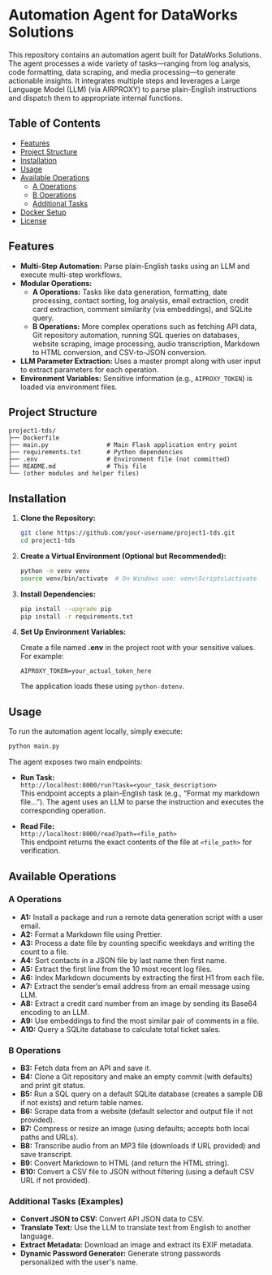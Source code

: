 # Automation Agent for DataWorks Solutions

This repository contains an automation agent built for DataWorks Solutions. The agent processes a wide variety of tasks—ranging from log analysis, code formatting, data scraping, and media processing—to generate actionable insights. It integrates multiple steps and leverages a Large Language Model (LLM) (via AIRPROXY) to parse plain-English instructions and dispatch them to appropriate internal functions.

## Table of Contents

- [Features](#features)
- [Project Structure](#project-structure)
- [Installation](#installation)
- [Usage](#usage)
- [Available Operations](#available-operations)
  - [A Operations](#a-operations)
  - [B Operations](#b-operations)
  - [Additional Tasks](#additional-tasks)
- [Docker Setup](#docker-setup)
- [License](#license)

## Features

- **Multi-Step Automation:** Parse plain-English tasks using an LLM and execute multi-step workflows.
- **Modular Operations:**
  - **A Operations:** Tasks like data generation, formatting, date processing, contact sorting, log analysis, email extraction, credit card extraction, comment similarity (via embeddings), and SQLite query.
  - **B Operations:** More complex operations such as fetching API data, Git repository automation, running SQL queries on databases, website scraping, image processing, audio transcription, Markdown to HTML conversion, and CSV-to-JSON conversion.
- **LLM Parameter Extraction:** Uses a master prompt along with user input to extract parameters for each operation.
- **Environment Variables:** Sensitive information (e.g., `AIPROXY_TOKEN`) is loaded via environment files.

## Project Structure

```
project1-tds/
├── Dockerfile
├── main.py                # Main Flask application entry point
├── requirements.txt       # Python dependencies
├── .env                   # Environment file (not committed)
├── README.md              # This file
└── (other modules and helper files)
```

## Installation

1. **Clone the Repository:**

   ```bash
   git clone https://github.com/your-username/project1-tds.git
   cd project1-tds
   ```

2. **Create a Virtual Environment (Optional but Recommended):**

   ```bash
   python -m venv venv
   source venv/bin/activate  # On Windows use: venv\Scripts\activate
   ```

3. **Install Dependencies:**

   ```bash
   pip install --upgrade pip
   pip install -r requirements.txt
   ```

4. **Set Up Environment Variables:**

   Create a file named **.env** in the project root with your sensitive values. For example:

   ```
   AIPROXY_TOKEN=your_actual_token_here
   ```

   The application loads these using `python-dotenv`.

## Usage

To run the automation agent locally, simply execute:

```bash
python main.py
```

The agent exposes two main endpoints:

- **Run Task:**  
  `http://localhost:8000/run?task=<your_task_description>`  
  This endpoint accepts a plain-English task (e.g., “Format my markdown file…”). The agent uses an LLM to parse the instruction and executes the corresponding operation.

- **Read File:**  
  `http://localhost:8000/read?path=<file_path>`  
  This endpoint returns the exact contents of the file at `<file_path>` for verification.

## Available Operations

### A Operations

- **A1:** Install a package and run a remote data generation script with a user email.
- **A2:** Format a Markdown file using Prettier.
- **A3:** Process a date file by counting specific weekdays and writing the count to a file.
- **A4:** Sort contacts in a JSON file by last name then first name.
- **A5:** Extract the first line from the 10 most recent log files.
- **A6:** Index Markdown documents by extracting the first H1 from each file.
- **A7:** Extract the sender’s email address from an email message using LLM.
- **A8:** Extract a credit card number from an image by sending its Base64 encoding to an LLM.
- **A9:** Use embeddings to find the most similar pair of comments in a file.
- **A10:** Query a SQLite database to calculate total ticket sales.

### B Operations

- **B3:** Fetch data from an API and save it.
- **B4:** Clone a Git repository and make an empty commit (with defaults) and print git status.
- **B5:** Run a SQL query on a default SQLite database (creates a sample DB if not exists) and return table names.
- **B6:** Scrape data from a website (default selector and output file if not provided).
- **B7:** Compress or resize an image (using defaults; accepts both local paths and URLs).
- **B8:** Transcribe audio from an MP3 file (downloads if URL provided) and save transcript.
- **B9:** Convert Markdown to HTML (and return the HTML string).
- **B10:** Convert a CSV file to JSON without filtering (using a default CSV URL if not provided).

### Additional Tasks (Examples)

- **Convert JSON to CSV:** Convert API JSON data to CSV.
- **Translate Text:** Use the LLM to translate text from English to another language.
- **Extract Metadata:** Download an image and extract its EXIF metadata.
- **Dynamic Password Generator:** Generate strong passwords personalized with the user's name.

